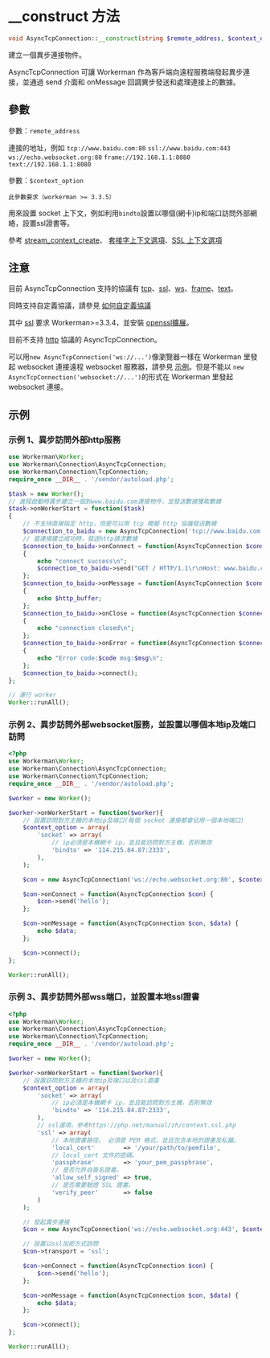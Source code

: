# __construct 方法
```php
void AsyncTcpConnection::__construct(string $remote_address, $context_option = null)
```
建立一個異步連接物件。

AsyncTcpConnection 可讓 Workerman 作為客戶端向遠程服務端發起異步連接，並通過 send 介面和 onMessage 回調異步發送和處理連接上的數據。

## 參數
參數：``` remote_address ```

連接的地址，例如
 ``` tcp://www.baidu.com:80 ```
 ``` ssl://www.baidu.com:443 ```
 ``` ws://echo.websocket.org:80 ```
 ``` frame://192.168.1.1:8080 ```
 ``` text://192.168.1.1:8080 ```


參數：``` $context_option ```

 ```此參數要求（workerman >= 3.3.5）```


用來設置 socket 上下文，例如利用```bindto```設置以哪個(網卡)ip和端口訪問外部網絡，設置ssl證書等。

參考 [stream_context_create](https://php.net/manual/en/function.stream-context-create.php)、 [套接字上下文選項](https://php.net/manual/zh/context.socket.php)、[SSL 上下文選項](https://php.net/manual/zh/context.ssl.php)

## 注意

目前 AsyncTcpConnection 支持的協議有 [tcp](https://baike.baidu.com/subview/32754/8048820.htm)、[ssl](https://baike.baidu.com/view/525499.htm)、[ws](appendices/about-ws.md)、[frame](appendices/about-frame.md)、[text](appendices/about-text.md)。

同時支持自定義協議，請參見 [如何自定義協議](../protocols/how-protocols.md)

其中 [ssl](https://baike.baidu.com/view/525499.htm) 要求 Workerman>=3.3.4，並安裝 [openssl擴展](https://php.net/manual/zh/book.openssl.php)。

目前不支持 [http](https://baike.baidu.com/view/9472.htm) 協議的 AsyncTcpConnection。

可以用```new AsyncTcpConnection('ws://...')```像瀏覽器一樣在 Workerman 里發起 websocket 連接遠程 websocket 服務器，請參見 [示例](../appendices/about-ws.md)。但是不能以 ```new AsyncTcpConnection('websocket://...')```的形式在 Workerman 里發起 websocket 連接。


## 示例

### 示例 1、異步訪問外部http服務
```php
use Workerman\Worker;
use Workerman\Connection\AsyncTcpConnection;
use Workerman\Connection\TcpConnection;
require_once __DIR__ . '/vendor/autoload.php';

$task = new Worker();
// 進程啟動時異步建立一個到www.baidu.com連接物件，並發送數據獲取數據
$task->onWorkerStart = function($task)
{
    // 不支持直接指定 http，但是可以用 tcp 模擬 http 協議發送數據
    $connection_to_baidu = new AsyncTcpConnection('tcp://www.baidu.com:80');
    // 當連接建立成功時，發送http請求數據
    $connection_to_baidu->onConnect = function(AsyncTcpConnection $connection_to_baidu)
    {
        echo "connect success\n";
        $connection_to_baidu->send("GET / HTTP/1.1\r\nHost: www.baidu.com\r\nConnection: keep-alive\r\n\r\n");
    };
    $connection_to_baidu->onMessage = function(AsyncTcpConnection $connection_to_baidu, $http_buffer)
    {
        echo $http_buffer;
    };
    $connection_to_baidu->onClose = function(AsyncTcpConnection $connection_to_baidu)
    {
        echo "connection closed\n";
    };
    $connection_to_baidu->onError = function(AsyncTcpConnection $connection_to_baidu, $code, $msg)
    {
        echo "Error code:$code msg:$msg\n";
    };
    $connection_to_baidu->connect();
};

// 運行 worker
Worker::runAll();
```

### 示例 2、異步訪問外部websocket服務，並設置以哪個本地ip及端口訪問
```php
<?php
use Workerman\Worker;
use Workerman\Connection\AsyncTcpConnection;
use Workerman\Connection\TcpConnection;
require_once __DIR__ . '/vendor/autoload.php';

$worker = new Worker();

$worker->onWorkerStart = function($worker){
    // 設置訪問對方主機的本地ip及端口(每個 socket 連接都會佔用一個本地端口)
    $context_option = array(
        'socket' => array(
            // ip必須是本機網卡 ip，並且能訪問對方主機，否則無效
            'bindto' => '114.215.84.87:2333',
        ),
    );

    $con = new AsyncTcpConnection('ws://echo.websocket.org:80', $context_option);

    $con->onConnect = function(AsyncTcpConnection $con) {
        $con->send('hello');
    };

    $con->onMessage = function(AsyncTcpConnection $con, $data) {
        echo $data;
    };

    $con->connect();
};

Worker::runAll();
```


### 示例 3、異步訪問外部wss端口，並設置本地ssl證書
```php
<?php
use Workerman\Worker;
use Workerman\Connection\AsyncTcpConnection;
use Workerman\Connection\TcpConnection;
require_once __DIR__ . '/vendor/autoload.php';

$worker = new Worker();

$worker->onWorkerStart = function($worker){
    // 設置訪問對方主機的本地ip及端口以及ssl證書
    $context_option = array(
        'socket' => array(
            // ip必須是本機網卡 ip，並且能訪問對方主機，否則無效
            'bindto' => '114.215.84.87:2333',
        ),
        // ssl選項，參考https://php.net/manual/zh/context.ssl.php
        'ssl' => array(
            // 本地證書路徑。 必須是 PEM 格式，並且包含本地的證書及私鑰。
            'local_cert'        => '/your/path/to/pemfile',
            // local_cert 文件的密碼。
            'passphrase'        => 'your_pem_passphrase',
            // 是否允許自簽名證書。
            'allow_self_signed' => true,
            // 是否需要驗證 SSL 證書。
            'verify_peer'       => false
        )
    );

    // 發起異步連接
    $con = new AsyncTcpConnection('ws://echo.websocket.org:443', $context_option);

    // 設置以ssl加密方式訪問
    $con->transport = 'ssl';

    $con->onConnect = function(AsyncTcpConnection $con) {
        $con->send('hello');
    };

    $con->onMessage = function(AsyncTcpConnection $con, $data) {
        echo $data;
    };

    $con->connect();
};

Worker::runAll();
```
